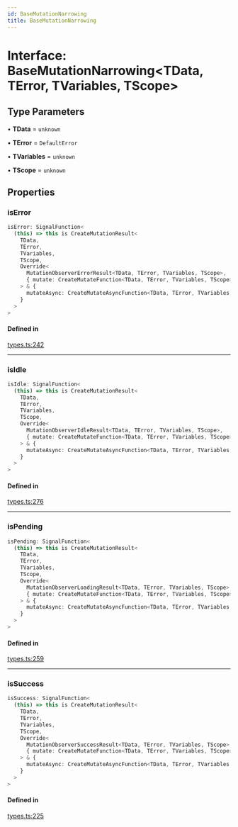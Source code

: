 ```yaml
---
id: BaseMutationNarrowing
title: BaseMutationNarrowing
---
```


# Interface: BaseMutationNarrowing\<TData, TError, TVariables, TScope\>

## Type Parameters

• **TData** = `unknown`

• **TError** = `DefaultError`

• **TVariables** = `unknown`

• **TScope** = `unknown`

## Properties

### isError

```ts
isError: SignalFunction<
  (this) => this is CreateMutationResult<
    TData,
    TError,
    TVariables,
    TScope,
    Override<
      MutationObserverErrorResult<TData, TError, TVariables, TScope>,
      { mutate: CreateMutateFunction<TData, TError, TVariables, TScope> }
    > & {
      mutateAsync: CreateMutateAsyncFunction<TData, TError, TVariables, TScope>
    }
  >
>
```

#### Defined in

[types.ts:242](https://github.com/TanStack/query/blob/main/packages/angular-query-experimental/src/types.ts#L242)

---

### isIdle

```ts
isIdle: SignalFunction<
  (this) => this is CreateMutationResult<
    TData,
    TError,
    TVariables,
    TScope,
    Override<
      MutationObserverIdleResult<TData, TError, TVariables, TScope>,
      { mutate: CreateMutateFunction<TData, TError, TVariables, TScope> }
    > & {
      mutateAsync: CreateMutateAsyncFunction<TData, TError, TVariables, TScope>
    }
  >
>
```

#### Defined in

[types.ts:276](https://github.com/TanStack/query/blob/main/packages/angular-query-experimental/src/types.ts#L276)

---

### isPending

```ts
isPending: SignalFunction<
  (this) => this is CreateMutationResult<
    TData,
    TError,
    TVariables,
    TScope,
    Override<
      MutationObserverLoadingResult<TData, TError, TVariables, TScope>,
      { mutate: CreateMutateFunction<TData, TError, TVariables, TScope> }
    > & {
      mutateAsync: CreateMutateAsyncFunction<TData, TError, TVariables, TScope>
    }
  >
>
```

#### Defined in

[types.ts:259](https://github.com/TanStack/query/blob/main/packages/angular-query-experimental/src/types.ts#L259)

---

### isSuccess

```ts
isSuccess: SignalFunction<
  (this) => this is CreateMutationResult<
    TData,
    TError,
    TVariables,
    TScope,
    Override<
      MutationObserverSuccessResult<TData, TError, TVariables, TScope>,
      { mutate: CreateMutateFunction<TData, TError, TVariables, TScope> }
    > & {
      mutateAsync: CreateMutateAsyncFunction<TData, TError, TVariables, TScope>
    }
  >
>
```

#### Defined in

[types.ts:225](https://github.com/TanStack/query/blob/main/packages/angular-query-experimental/src/types.ts#L225)
